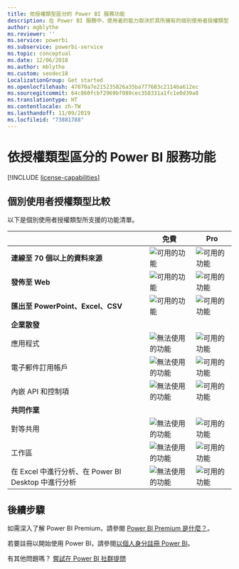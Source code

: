 ```yaml
---
title: 依授權類型區分的 Power BI 服務功能
description: 在 Power BI 服務中，使用者的能力取決於其所擁有的個別使用者授權類型 (免費或 Pro)，以及其所互動的內容，是否位於指派給 Power BI Premium 容量的工作區中。
author: mgblythe
ms.reviewer: ''
ms.service: powerbi
ms.subservice: powerbi-service
ms.topic: conceptual
ms.date: 12/06/2018
ms.author: mblythe
ms.custom: seodec18
LocalizationGroup: Get started
ms.openlocfilehash: 47070a7e215235826a35ba777683c2114ba612ec
ms.sourcegitcommit: 64c860fcbf2969bf089cec358331a1fc1e0d39a8
ms.translationtype: HT
ms.contentlocale: zh-TW
ms.lasthandoff: 11/09/2019
ms.locfileid: "73881788"
---
```

# <a name="power-bi-service-features-by-license-type"></a>依授權類型區分的 Power BI 服務功能

[!INCLUDE [license-capabilities](includes/license-capabilities.md)]

## <a name="per-user-license-type-comparison"></a>個別使用者授權類型比較

以下是個別使用者授權類型所支援的功能清單。

|  | 免費 | Pro |
| --- | --- | --- |
| **連線至 70 個以上的資料來源** |![可用的功能](media/features-license-type/available.png) |![可用的功能](media/features-license-type/available.png) |
| **發佈至 Web** |![可用的功能](media/features-license-type/available.png) |![可用的功能](media/features-license-type/available.png) |
| **匯出至 PowerPoint、Excel、CSV** |![可用的功能](media/features-license-type/available.png) |![可用的功能](media/features-license-type/available.png) |
| **企業散發** | | |
| 應用程式 |![無法使用的功能](media/features-license-type/not-available.png) |![可用的功能](media/features-license-type/available.png) |
| 電子郵件訂用帳戶 |![無法使用的功能](media/features-license-type/not-available.png) |![可用的功能](media/features-license-type/available.png) |
| 內嵌 API 和控制項 |![無法使用的功能](media/features-license-type/not-available.png) |![可用的功能](media/features-license-type/available.png) |
| **共同作業** | | |
| 對等共用 |![無法使用的功能](media/features-license-type/not-available.png) |![可用的功能](media/features-license-type/available.png) |
| 工作區 |![無法使用的功能](media/features-license-type/not-available.png) |![可用的功能](media/features-license-type/available.png) |
| 在 Excel 中進行分析、在 Power BI Desktop 中進行分析 |![無法使用的功能](media/features-license-type/not-available.png) |![可用的功能](media/features-license-type/available.png) |

## <a name="next-steps"></a>後續步驟

如需深入了解 Power BI Premium，請參閱 [Power BI Premium 是什麼？](service-premium-what-is.md)。

若要註冊以開始使用 Power BI，請參閱[以個人身分註冊 Power BI](service-self-service-signup-for-power-bi.md)。

有其他問題嗎？ [嘗試在 Power BI 社群提問](https://community.powerbi.com/)

